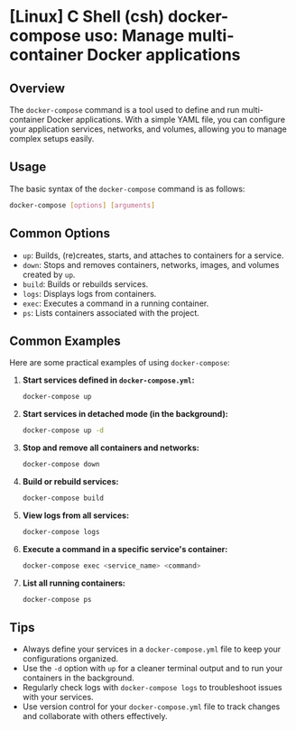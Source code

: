 # [Linux] C Shell (csh) docker-compose uso: Manage multi-container Docker applications

## Overview
The `docker-compose` command is a tool used to define and run multi-container Docker applications. With a simple YAML file, you can configure your application services, networks, and volumes, allowing you to manage complex setups easily.

## Usage
The basic syntax of the `docker-compose` command is as follows:

```bash
docker-compose [options] [arguments]
```

## Common Options
- `up`: Builds, (re)creates, starts, and attaches to containers for a service.
- `down`: Stops and removes containers, networks, images, and volumes created by `up`.
- `build`: Builds or rebuilds services.
- `logs`: Displays logs from containers.
- `exec`: Executes a command in a running container.
- `ps`: Lists containers associated with the project.

## Common Examples
Here are some practical examples of using `docker-compose`:

1. **Start services defined in `docker-compose.yml`:**
   ```bash
   docker-compose up
   ```

2. **Start services in detached mode (in the background):**
   ```bash
   docker-compose up -d
   ```

3. **Stop and remove all containers and networks:**
   ```bash
   docker-compose down
   ```

4. **Build or rebuild services:**
   ```bash
   docker-compose build
   ```

5. **View logs from all services:**
   ```bash
   docker-compose logs
   ```

6. **Execute a command in a specific service's container:**
   ```bash
   docker-compose exec <service_name> <command>
   ```

7. **List all running containers:**
   ```bash
   docker-compose ps
   ```

## Tips
- Always define your services in a `docker-compose.yml` file to keep your configurations organized.
- Use the `-d` option with `up` for a cleaner terminal output and to run your containers in the background.
- Regularly check logs with `docker-compose logs` to troubleshoot issues with your services.
- Use version control for your `docker-compose.yml` file to track changes and collaborate with others effectively.